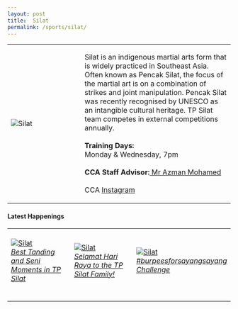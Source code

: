 ```yaml
---
layout: post
title:  Silat
permalink: /sports/silat/
---
```


<table>
    <tr>
        <td style="width:33%"><image src="/images/CCA_silat.jpg" style="display:block;margin-left:auto;margin-right:auto;" alt="Silat"></image></td>
        <td>
            <p>
                Silat is an indigenous martial arts form that is widely practiced in Southeast Asia. Often known as Pencak Silat, the focus of the martial art is on a combination of strikes and joint manipulation. Pencak Silat was recently recognised by UNESCO as an intangible cultural heritage. TP Silat team competes in external competitions annually.<br>
                <br>
                <b>Training Days:</b><br>
                Monday & Wednesday, 7pm<br>
                <br>
                <b>CCA Staff Advisor:</b><a href="mailto:Azman_MOHAMED@TP.EDU.SG"> Mr Azman Mohamed</a><br>
                <br>
                CCA <a href="https://www.instagram.com/tpsilat">Instagram</a>
            </p>
        </td>
    </tr>
</table>


#### Latest Happenings

<table>
    <tr>
        <td style="width:33%"><br>
            <a href="https://www.instagram.com/tv/CN6tQrAhOVb/">
                <image src="/images/CCA-silat-ig4.png" style="display:block;margin-left:auto;margin-right:auto;" alt="Silat">
                <h6 style="margin-top:0%">Best Tanding and Seni Moments in TP Silat</h6>
                </image>
            </a>
        </td>
        <td style="width:33%"><br>
            <a href="https://www.instagram.com/p/CA4h0MeBvTd/">
                <image src="/images/CCA-Silat_IG1.png" style="display:block;margin-left:auto;margin-right:auto;" alt="Silat">
                <h6 style="margin-top:0%">Selamat Hari Raya to the TP Silat Family!</h6>
                </image>
            </a>
        </td>
        <td style="width:33%"><br>
            <a href="https://www.instagram.com/p/B_e8gfhhBza/">
                <image src="/images/CCA-Silat_IG2.png" style="display:block;margin-left:auto;margin-right:auto;" alt="Silat">
                <h6 style="margin-top:0%">#burpeesforsayangsayang Challenge</h6>
                </image>
            </a>
        </td>
    </tr>
</table>
